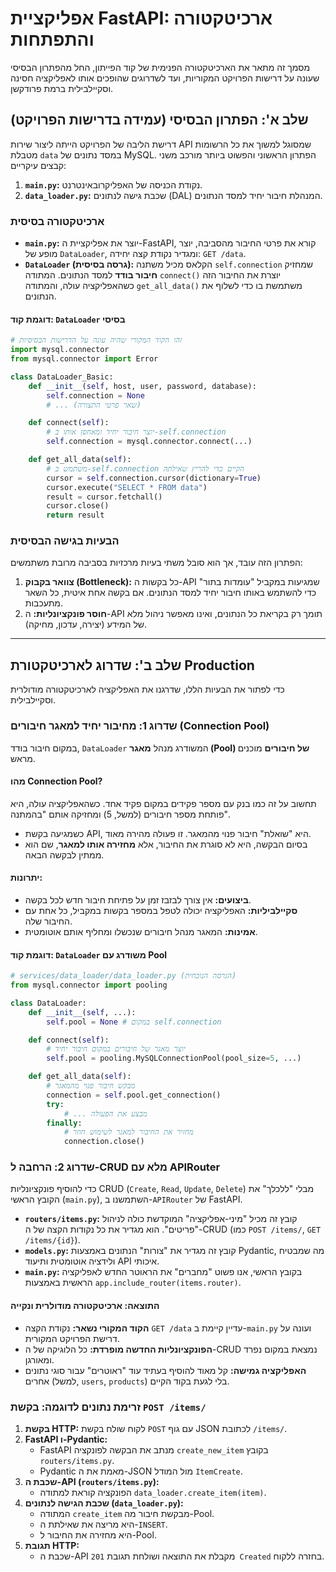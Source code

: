 # אפליקציית FastAPI: ארכיטקטורה והתפתחות

מסמך זה מתאר את הארכיטקטורה הפנימית של קוד הפייתון, החל מהפתרון הבסיסי שעונה על דרישות הפרויקט המקוריות, ועד לשדרוגים שהופכים אותו לאפליקציה חסינה וסקיילבילית ברמת פרודקשן.

## שלב א': הפתרון הבסיסי (עמידה בדרישות הפרויקט)

דרישת הליבה של הפרויקט הייתה ליצור שירות API שמסוגל למשוך את כל הרשומות מטבלת `data` במסד נתונים של MySQL. הפתרון הראשוני והפשוט ביותר מורכב משני קבצים עיקריים:

1.  **`main.py`:** נקודת הכניסה של האפליקרובאינטרנט.
2.  **`data_loader.py`:** שכבת גישה לנתונים (DAL) המנהלת חיבור יחיד למסד הנתונים.

### ארכיטקטורה בסיסית

-   **`main.py`:** יוצר את אפליקציית ה-FastAPI, קורא את פרטי החיבור מהסביבה, יוצר מופע של `DataLoader`, ומגדיר נקודת קצה יחידה: `GET /data`.
-   **`DataLoader` (גרסה בסיסית):** הקלאס מכיל משתנה `self.connection` שמחזיק **חיבור בודד** למסד הנתונים. המתודה `connect()` יוצרת את החיבור הזה כשהאפליקציה עולה, והמתודה `get_all_data()` משתמשת בו כדי לשלוף את הנתונים.

#### דוגמת קוד: `DataLoader` בסיסי
```python
# זהו הקוד המקורי שהיה עונה על הדרישות הבסיסיות
import mysql.connector
from mysql.connector import Error

class DataLoader_Basic:
    def __init__(self, host, user, password, database):
        self.connection = None
        # ... (שאר פרטי התצורה)

    def connect(self):
        # יוצר חיבור יחיד ומאחסן אותו ב-self.connection
        self.connection = mysql.connector.connect(...)

    def get_all_data(self):
        # משתמש ב-self.connection הקיים כדי להריץ שאילתה
        cursor = self.connection.cursor(dictionary=True)
        cursor.execute("SELECT * FROM data")
        result = cursor.fetchall()
        cursor.close()
        return result
```

### הבעיות בגישה הבסיסית

הפתרון הזה עובד, אך הוא סובל משתי בעיות מרכזיות בסביבה מרובת משתמשים:
1.  **צוואר בקבוק (Bottleneck):** כל בקשות ה-API שמגיעות במקביל "עומדות בתור" כדי להשתמש באותו חיבור יחיד למסד הנתונים. אם בקשה אחת איטית, כל השאר מתעכבות.
2.  **חוסר פונקציונליות:** ה-API תומך רק בקריאת כל הנתונים, ואינו מאפשר ניהול מלא של המידע (יצירה, עדכון, מחיקה).

---

## שלב ב': שדרוג לארכיטקטורת Production

כדי לפתור את הבעיות הללו, שדרגנו את האפליקציה לארכיטקטורה מודולרית וסקיילבילית.

### שדרוג 1: מחיבור יחיד למאגר חיבורים (Connection Pool)

במקום חיבור בודד, `DataLoader` המשודרג מנהל **מאגר (Pool) של חיבורים** מוכנים מראש.

#### מהו Connection Pool?
תחשוב על זה כמו בנק עם מספר פקידים במקום פקיד אחד. כשהאפליקציה עולה, היא פותחת מספר חיבורים (למשל, 5) ומחזיקה אותם "בהמתנה".
-   כשמגיעה בקשת API, היא "שואלת" חיבור פנוי מהמאגר. זו פעולה מהירה מאוד.
-   בסיום הבקשה, היא לא סוגרת את החיבור, אלא **מחזירה אותו למאגר**, שם הוא ממתין לבקשה הבאה.

#### יתרונות:
-   **ביצועים:** אין צורך לבזבז זמן על פתיחת חיבור חדש לכל בקשה.
-   **סקיילביליות:** האפליקציה יכולה לטפל במספר בקשות במקביל, כל אחת עם החיבור שלה.
-   **אמינות:** המאגר מנהל חיבורים שנכשלו ומחליף אותם אוטומטית.

#### דוגמת קוד: `DataLoader` משודרג עם Pool
```python
# services/data_loader/data_loader.py (הגרסה הנוכחית)
from mysql.connector import pooling

class DataLoader:
    def __init__(self, ...):
        self.pool = None # במקום self.connection

    def connect(self):
        # יוצר מאגר של חיבורים במקום חיבור יחיד
        self.pool = pooling.MySQLConnectionPool(pool_size=5, ...)

    def get_all_data(self):
        # מבקש חיבור פנוי מהמאגר
        connection = self.pool.get_connection()
        try:
            # ... מבצע את הפעולה
        finally:
            # מחזיר את החיבור למאגר לשימוש חוזר
            connection.close()
```

### שדרוג 2: הרחבה ל-CRUD מלא עם APIRouter

כדי להוסיף פונקציונליות CRUD (`Create`, `Read`, `Update`, `Delete`) מבלי "ללכלך" את הקובץ הראשי (`main.py`), השתמשנו ב-`APIRouter` של FastAPI.

-   **`routers/items.py`:** קובץ זה מכיל "מיני-אפליקציה" המוקדשת כולה לניהול "פריטים". הוא מגדיר את כל נקודות הקצה של ה-CRUD (כמו `POST /items/`, `GET /items/{id}`).
-   **`models.py`:** קובץ זה מגדיר את "צורות" הנתונים באמצעות Pydantic, מה שמבטיח ולידציה אוטומטית ותיעוד API איכותי.
-   **`main.py`:** בקובץ הראשי, אנו פשוט "מחברים" את הראוטר החדש לאפליקציה הראשית באמצעות `app.include_router(items.router)`.

#### התוצאה: ארכיטקטורה מודולרית ונקייה

-   **הקוד המקורי נשאר:** נקודת הקצה `GET /data` עדיין קיימת ב-`main.py` ועונה על דרישת הפרויקט המקורית.
-   **הפונקציונליות החדשה מופרדת:** כל הלוגיקה של ה-CRUD נמצאת במקום נפרד ומאורגן.
-   **האפליקציה גמישה:** קל מאוד להוסיף בעתיד עוד "ראוטרים" עבור סוגי נתונים אחרים (למשל, `users`, `products`) בלי לגעת בקוד הקיים.

### זרימת נתונים לדוגמה: בקשת `POST /items/`

1.  **בקשת HTTP:** לקוח שולח בקשת `POST` עם גוף JSON לכתובת `/items/`.
2.  **FastAPI ו-Pydantic:**
    -   FastAPI מנתב את הבקשה לפונקציה `create_new_item` בקובץ `routers/items.py`.
    -   Pydantic מאמת את ה-JSON מול המודל `ItemCreate`.
3.  **שכבת ה-API (`routers/items.py`):**
    -   הפונקציה קוראת למתודה `data_loader.create_item(item)`.
4.  **שכבת הגישה לנתונים (`data_loader.py`):**
    -   המתודה `create_item` מבקשת חיבור מה-Pool.
    -   היא מריצה את שאילתת ה-`INSERT`.
    -   היא מחזירה את החיבור ל-Pool.
5.  **תגובת HTTP:**
    -   שכבת ה-API מקבלת את התוצאה ושולחת תגובת `201 Created` בחזרה ללקוח.